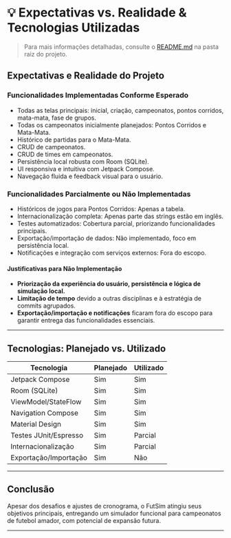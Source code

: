 # 💡 Expectativas vs. Realidade & Tecnologias Utilizadas

> Para mais informações detalhadas, consulte o [README.md](../README.md) na pasta raiz do projeto.

## Expectativas e Realidade do Projeto

### Funcionalidades Implementadas Conforme Esperado

- Todas as telas principais: inicial, criação, campeonatos, pontos corridos, mata-mata, fase de grupos.
- Todas os campeonatos inicialmente planejados: Pontos Corridos e Mata-Mata.
- Histórico de partidas para o Mata-Mata.
- CRUD de campeonatos.
- CRUD de times em campeonatos.
- Persistência local robusta com Room (SQLite).
- UI responsiva e intuitiva com Jetpack Compose.
- Navegação fluida e feedback visual para o usuário.

### Funcionalidades Parcialmente ou Não Implementadas

- Históricos de jogos para Pontos Corridos: Apenas a tabela.
- Internacionalização completa: Apenas parte das strings estão em inglês.
- Testes automatizados: Cobertura parcial, priorizando funcionalidades principais.
- Exportação/importação de dados: Não implementado, foco em persistência local.
- Notificações e integração com serviços externos: Fora do escopo.

#### Justificativas para Não Implementação

- **Priorização da experiência do usuário, persistência e lógica de simulação local.**
- **Limitação de tempo** devido a outras disciplinas e à estratégia de commits agrupados.
- **Exportação/importação e notificações** ficaram fora do escopo para garantir entrega das funcionalidades essenciais.

---

## Tecnologias: Planejado vs. Utilizado

| Tecnologia             | Planejado | Utilizado |
|------------------------|-----------|-----------|
| Jetpack Compose        | Sim       | Sim       |
| Room (SQLite)          | Sim       | Sim       |
| ViewModel/StateFlow    | Sim       | Sim       |
| Navigation Compose     | Sim       | Sim       |
| Material Design        | Sim       | Sim       |
| Testes JUnit/Espresso  | Sim       | Parcial   |
| Internacionalização    | Sim       | Parcial   |
| Exportação/Importação  | Sim       | Não       |

---

## Conclusão

Apesar dos desafios e ajustes de cronograma, o FutSim atingiu seus objetivos principais, entregando um simulador funcional para campeonatos de futebol amador, com potencial de expansão futura.

---
